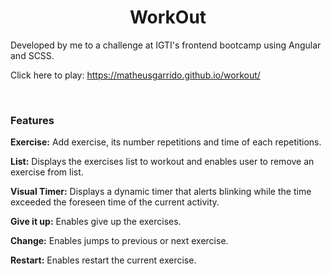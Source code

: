 <h1 align="center">WorkOut</h1>

<p>Developed by me to a challenge at IGTI's frontend bootcamp using Angular and SCSS.</p>
<p>Click here to play: <a href="https://matheusgarrido.github.io/workout/">https://matheusgarrido.github.io/workout/</a></p>

<br/>
<h3>Features</h3>
<p><b>Exercise:</b> Add exercise, its number repetitions and time of each repetitions.</p>
<p><b>List:</b> Displays the exercises list to workout and enables user to remove an exercise from list.</p>
<p><b>Visual Timer:</b> Displays a dynamic timer that alerts blinking while the time exceeded the foreseen time of the current activity.</p>
<p><b>Give it up:</b> Enables give up the exercises.</p>
<p><b>Change:</b> Enables jumps to previous or next exercise.</p>
<p><b>Restart:</b> Enables restart the current exercise.</p>

